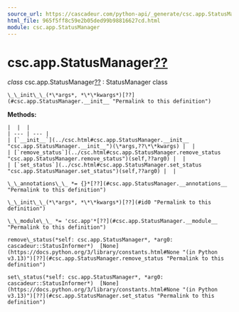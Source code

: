 ```yaml
---
source_url: https://cascadeur.com/python-api/_generate/csc.app.StatusManager.html
html_file: 965f5ff8c59e2b05ded99b98816627cd.html
module: csc.app.StatusManager
---
```


# csc.app.StatusManager[??](#csc-app-statusmanager "Permalink to this heading")

*class* csc.app.StatusManager[??](#csc.app.StatusManager "Permalink to this definition")
:   StatusManager class

    \_\_init\_\_(*\*args*, *\*\*kwargs*)[??](#csc.app.StatusManager.__init__ "Permalink to this definition")

    
**Methods:**

    |  |  |
    | --- | --- |
    | [`__init__`](../csc.html#csc.app.StatusManager.__init__ "csc.app.StatusManager.__init__")(\*args,??\*\*kwargs) |  |
    | [`remove_status`](../csc.html#csc.app.StatusManager.remove_status "csc.app.StatusManager.remove_status")(self,??arg0) |  |
    | [`set_status`](../csc.html#csc.app.StatusManager.set_status "csc.app.StatusManager.set_status")(self,??arg0) |  |

    \_\_annotations\_\_ *= {}*[??](#csc.app.StatusManager.__annotations__ "Permalink to this definition")

    \_\_init\_\_(*\*args*, *\*\*kwargs*)[??](#id0 "Permalink to this definition")

    \_\_module\_\_ *= 'csc.app'*[??](#csc.app.StatusManager.__module__ "Permalink to this definition")

    remove\_status(*self: csc.app.StatusManager*, *arg0: cascadeur::StatusInformer*)  [None](https://docs.python.org/3/library/constants.html#None "(in Python v3.13)")[??](#csc.app.StatusManager.remove_status "Permalink to this definition")

    set\_status(*self: csc.app.StatusManager*, *arg0: cascadeur::StatusInformer*)  [None](https://docs.python.org/3/library/constants.html#None "(in Python v3.13)")[??](#csc.app.StatusManager.set_status "Permalink to this definition")
